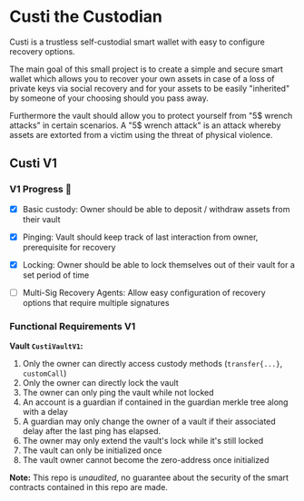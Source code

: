# Custi the Custodian

Custi is a trustless self-custodial smart wallet with easy to configure recovery options.

The main goal of this small project is to create a simple and secure smart
wallet which allows you to recover your own assets in case of a loss of private
keys via social recovery and for your assets to be easily "inherited" by someone
of your choosing should you pass away.

Furthermore the vault should allow you to protect yourself from "5$ wrench
attacks" in certain scenarios. A "5$ wrench attack" is an attack whereby assets
are extorted from a victim using the threat of physical violence.


## Custi V1
### V1 Progress 🚧

- [x] Basic custody: Owner should be able to deposit / withdraw assets from
  their vault
- [x] Pinging: Vault should keep track of last interaction from owner,
  prerequisite for recovery
- [x] Locking: Owner should be able to lock themselves out of their vault for a
  set period of time
- [ ] Multi-Sig Recovery Agents: Allow easy configuration of recovery options
  that require multiple signatures


### Functional Requirements V1
**Vault `CustiVaultV1`:**
1. Only the owner can directly access custody methods (`transfer{...}`, `customCall`)
2. Only the owner can directly lock the vault
3. The owner can only ping the vault while not locked
4. An account is a guardian if contained in the guardian merkle tree along with
   a delay
5. A guardian may only change the owner of a vault if their associated delay
   after the last ping has elapsed.
6. The owner may only extend the vault's lock while it's still locked
7. The vault can only be initialized once
8. The vault owner cannot become the zero-address once initialized


**Note:** This repo is _unaudited_, no guarantee about the security of the smart contracts contained in this repo are made.

